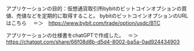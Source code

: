 アプリケーションの目的：仮想通貨取引所bybitのビットコインオプションの買値、売値などを定期的に取得すること。
bybitのビットコインオプションのURLはこちら　
＝＞　https://www.bybit.com/trade/option/usdc/BTC

アプリケーションの仕様書をchatGPTで作成した。　
＝＞　https://chatgpt.com/share/66f08d8b-d5d4-8002-ba5a-0ad924434903
